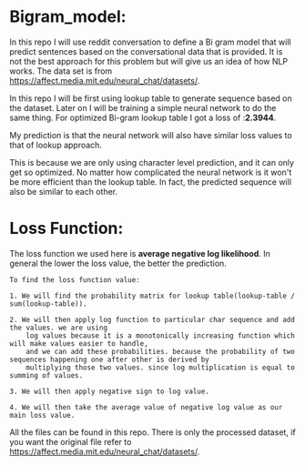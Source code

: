 # Bigram_model:
In this repo I will use reddit conversation to define a Bi gram model that will predict sentences based on the conversational data that is provided.
It is not the best approach for this problem but will give us an idea of how NLP works.
The data set is from https://affect.media.mit.edu/neural_chat/datasets/.

In this repo I will be first using lookup table to generate sequence based on the dataset. Later on I will be training a simple neural network to do the same thing.
For optimized Bi-gram lookup table I got a loss of :**2.3944**.

My prediction is that the neural network will also have similar loss values to that of lookup approach. 

This is because we are only using character level prediction, and it can only get so optimized. No matter how complicated the neural network is it won't be more efficient than the lookup table. 
In fact, the predicted sequence will also be similar to each other.

# Loss Function:
The loss function we used here is **average negative log likelihood**. In general the lower the loss value, the better the prediction.

    To find the loss function value:

    1. We will find the probability matrix for lookup table(lookup-table / sum(lookup-table)).

    2. We will then apply log function to particular char sequence and add the values. we are using
        log values because it is a monotonically increasing function which will make values easier to handle,
        and we can add these probabilities. because the probability of two sequences happening one after other is derived by
        multiplying those two values. since log multiplication is equal to summing of values.

    3. We will then apply negative sign to log value.

    4. We will then take the average value of negative log value as our main loss value.

All the files can be found in this repo. There is only the processed dataset, if you want the original file refer to https://affect.media.mit.edu/neural_chat/datasets/.